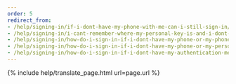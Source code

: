 ```yaml
---
order: 5
redirect_from:
- /help/signing-in/if-i-dont-have-my-phone-with-me-can-i-still-sign-in/
- /help/signing-in/i-cant-remember-where-my-personal-key-is-and-i-dont-have-my-phone-with-me/
- /help/signing-in/how-do-i-sign-in-if-i-dont-have-my-phone-or-my-phone-number-has-changed/
- /help/signing-in/how-do-i-sign-in-if-i-dont-have-my-phone-or-my-personal-key/
- /help/signing-in/how-do-i-sign-in-if-i-dont-have-my-authentication-methods/
---
```


{% include help/translate_page.html url=page.url %}
